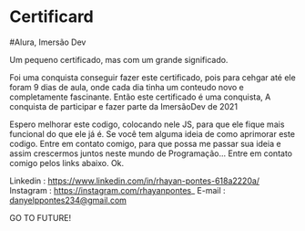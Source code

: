 # Certificard
#Alura, Imersão Dev

Um pequeno certificado, mas com um grande significado.

Foi uma conquista conseguir fazer este certificado, pois para cehgar até ele foram 9 dias de aula, onde cada dia tinha um conteudo novo e 
completamente fascinante. Então este certificado é uma conquista, A conquista de participar e fazer parte da ImersãoDev de 2021

Espero melhorar este codigo, colocando nele JS, para que ele fique mais funcional do que ele já é. Se você tem alguma ideia de como aprimorar este codigo. 
Entre em contato comigo, para que possa me passar sua ideia e assim crescermos juntos neste mundo de Programação...
Entre em contato comigo pelos links abaixo. Ok.

Linkedin : https://www.linkedin.com/in/rhayan-pontes-618a2220a/
Instagram : https://instagram.com/rhayanpontes_
E-mail : danyelppontes234@gmail.com

GO TO FUTURE!
